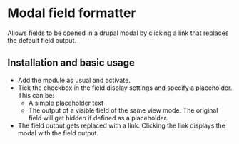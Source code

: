 # Modal field formatter

Allows fields to be opened in a drupal modal by clicking a link that replaces the default field output.

## Installation and basic usage

* Add the module as usual and activate.
* Tick the checkbox in the field display settings and specify a placeholder. This can be:
  * A simple placeholder text
  * The output of a visible field of the same view mode. The original field will get hidden if defined as a placeholder.
* The field output gets replaced with a link. Clicking the link displays the modal with the field output.